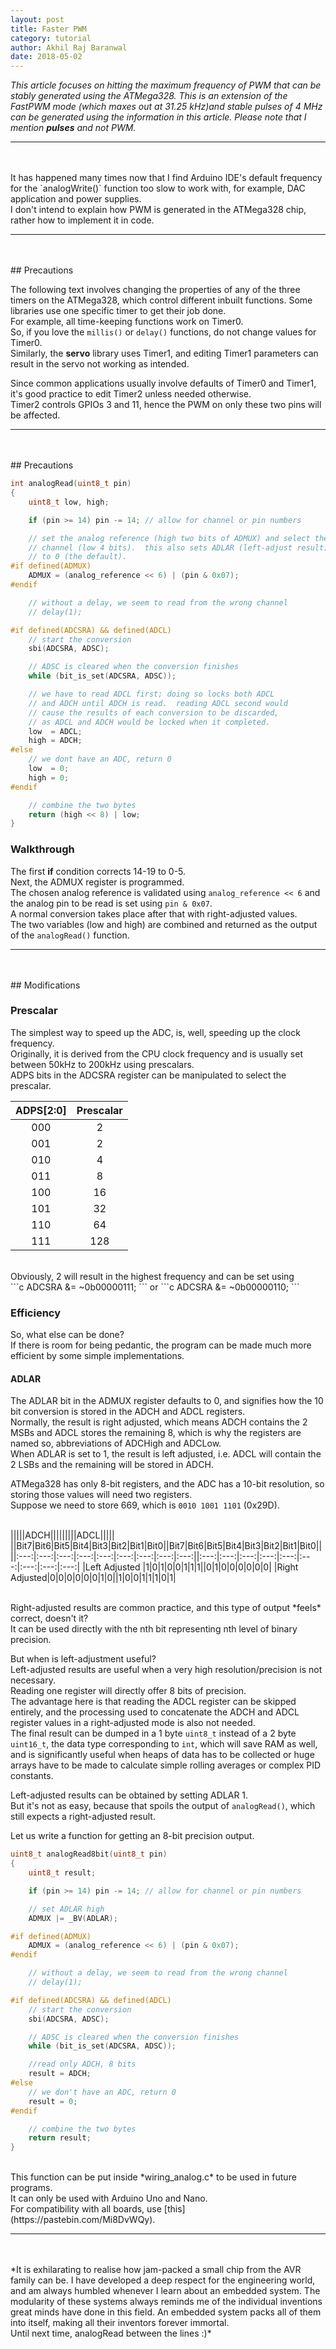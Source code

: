 ```yaml
---
layout: post
title: Faster PWM
category: tutorial
author: Akhil Raj Baranwal
date: 2018-05-02
---
```


*This article focuses on hitting the maximum frequency of PWM that can be stably generated using the ATMega328. This is an extension of the FastPWM mode (which maxes out at 31.25 kHz)and stable pulses of 4 MHz can be generated using the information in this article. Please note that I mention **pulses** and not PWM.*

---

<br>
<br>
It has happened many times now that I find Arduino IDE's default frequency for the `analogWrite()`  function too slow to work with, for example, DAC application and power supplies.<br>
I don't intend to explain how PWM is generated in the ATMega328 chip, rather how to implement it in code.<br>


---
<br>
<br>
## Precautions

The following text involves changing the properties of any of the three timers on the ATMega328, which control different inbuilt functions. Some libraries use one specific timer to get their job done.<br>
For example, all time-keeping functions work on Timer0.<br>
So, if you love the `millis()`  or `delay()`  functions, do not change values for Timer0.<br>
Similarly, the **servo** library uses Timer1, and editing Timer1 parameters can result in the servo not working as intended.<br>

Since common applications usually involve defaults of Timer0 and Timer1, it's good practice to edit Timer2 unless needed otherwise.<br> 
Timer2 controls GPIOs 3 and 11, hence the PWM on only these two pins will be affected.


---
<br>
<br>
## Precautions

```cpp
int analogRead(uint8_t pin)
{
	uint8_t low, high;

	if (pin >= 14) pin -= 14; // allow for channel or pin numbers

  	// set the analog reference (high two bits of ADMUX) and select the
	// channel (low 4 bits).  this also sets ADLAR (left-adjust result)
	// to 0 (the default).
#if defined(ADMUX)
	ADMUX = (analog_reference << 6) | (pin & 0x07);
#endif

	// without a delay, we seem to read from the wrong channel
	// delay(1);

#if defined(ADCSRA) && defined(ADCL)
	// start the conversion
	sbi(ADCSRA, ADSC);

	// ADSC is cleared when the conversion finishes
	while (bit_is_set(ADCSRA, ADSC));

	// we have to read ADCL first; doing so locks both ADCL
	// and ADCH until ADCH is read.  reading ADCL second would
	// cause the results of each conversion to be discarded,
	// as ADCL and ADCH would be locked when it completed.
	low  = ADCL;
	high = ADCH;
#else
	// we dont have an ADC, return 0
	low  = 0;
	high = 0;
#endif

	// combine the two bytes
	return (high << 8) | low;
}
```
### Walkthrough

The first **if** condition corrects 14-19 to 0-5.<br>
Next, the ADMUX register is programmed.<br>
The chosen analog reference is validated using `analog_reference << 6`  and the analog pin to be read is set using `pin & 0x07`.<br>
A normal conversion takes place after that with right-adjusted values.<br>
The two variables (low and high) are combined and returned as the output of the `analogRead()`  function.

---
<br>
<br>
## Modifications

### Prescalar

The simplest way to speed up the ADC, is, well, speeding up the clock frequency.<br>
Originally, it is derived from the CPU clock frequency and is usually set between 50kHz to 200kHz using prescalars.<br>
ADPS bits in the ADCSRA register can be manipulated to select the prescalar.<br>

|ADPS[2:0]|Prescalar|
|:---:|:---:|
|000|2|
|001|2|
|010|4|
|011|8|
|100|16|
|101|32|
|110|64|
|111|128|

<br>
Obviously, 2 will result in the highest frequency and can be set using<br>
```c
ADCSRA &= ~0b00000111;
```
or
```c
ADCSRA &= ~0b00000110;
```

### Efficiency

So, what else can be done?<br>
If there is room for being pedantic, the program can be made much more efficient by some simple implementations.

#### ADLAR

The ADLAR bit in the ADMUX register defaults to 0, and signifies how the 10 bit conversion is stored in the ADCH and ADCL registers.<br>
Normally, the result is right adjusted, which means ADCH contains the 2 MSBs and ADCL stores the remaining 8, which is why the registers are named so, abbreviations of ADCHigh and ADCLow.<br>
When ADLAR is set to 1, the result is left adjusted, i.e. ADCL will contain the 2 LSBs and the remaining will be stored in ADCH.<br>

ATMega328 has only 8-bit registers, and the ADC has a 10-bit resolution, so storing those values will need two registers.<br>
Suppose we need to store 669, which is `0010 1001 1101`  (0x29D).<br>
<br>

|||||ADCH|||||||||ADCL|||||
||Bit7|Bit6|Bit5|Bit4|Bit3|Bit2|Bit1|Bit0||Bit7|Bit6|Bit5|Bit4|Bit3|Bit2|Bit1|Bit0||
||:---:|:---:|:---:|:---:|:---:|:---:|:---:|:---:|:---:||:---:|:---:|:---:|:---:|:---:|:---:|:---:|:---:|:---:|
|Left Adjusted |1|0|1|0|0|1|1|1||0|1|0|0|0|0|0|0|
|Right Adjusted|0|0|0|0|0|0|1|0||1|0|0|1|1|1|0|1|

<br>
Right-adjusted results are common practice, and this type of output *feels* correct, doesn't it?<br>
It can be used directly with the nth bit representing nth level of binary precision.<br>

But when is left-adjustment useful?<br>
Left-adjusted results are useful when a very high resolution/precision is not necessary.<br>
Reading one register will directly offer 8 bits of precision.<br>
The advantage here is that reading the ADCL register can be skipped entirely, and the processing used to concatenate the ADCH and ADCL register values in a right-adjusted mode is also not needed.<br>
The final result can be dumped in a 1 byte `uint8_t`  instead of a 2 byte `uint16_t`, the data type corresponding to `int`, which will save RAM as well, and is significantly useful when heaps of data has to be collected or huge arrays have to be made to calculate simple rolling averages or complex PID constants.<br>

Left-adjusted results can be obtained by setting ADLAR 1.<br>
But it's not as easy, because that spoils the output of `analogRead()`, which still expects a right-adjusted result.

Let us write a function for getting an 8-bit precision output.<br>

```cpp
uint8_t analogRead8bit(uint8_t pin)
{
	uint8_t result;

	if (pin >= 14) pin -= 14; // allow for channel or pin numbers

	// set ADLAR high
	ADMUX |= _BV(ADLAR);

#if defined(ADMUX)
	ADMUX = (analog_reference << 6) | (pin & 0x07);
#endif

	// without a delay, we seem to read from the wrong channel
	// delay(1);

#if defined(ADCSRA) && defined(ADCL)
	// start the conversion
	sbi(ADCSRA, ADSC);

	// ADSC is cleared when the conversion finishes
	while (bit_is_set(ADCSRA, ADSC));

	//read only ADCH, 8 bits
	result = ADCH;
#else
	// we don't have an ADC, return 0
	result = 0;
#endif

	// combine the two bytes
	return result;
}
```
<br>
This function can be put inside *wiring_analog.c* to be used in future programs.<br>
It can only be used with Arduino Uno and Nano.<br>
For compatibility with all boards, use [this](https://pastebin.com/Mi8DvWQy).
<br>

---
<br>
<br>
*It is exhilarating to realise how jam-packed a small chip from the AVR family can be. I have developed a deep respect for the engineering world, and am always humbled whenever I learn about an embedded system. The modularity of these systems always reminds me of the individual inventions great minds have done in this field. An embedded system packs all of them into itself, making all their inventors forever immortal.<br>
Until next time, analogRead between the lines :)*